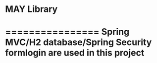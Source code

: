 # MAY Library
================
Spring MVC/H2 database/Spring Security formlogin are used in this project
================
